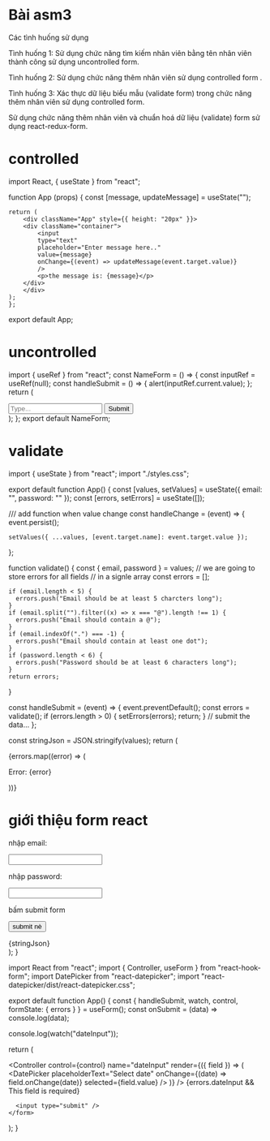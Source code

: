 # Bài asm3

Các tình huống sử dụng

Tình huống 1: Sử dụng chức năng tìm kiếm nhân viên bằng tên nhân viên thành công sử dụng uncontrolled form.

Tình huống 2: Sử dụng chức năng thêm nhân viên sử dụng controlled form .

Tình huống 3: Xác thực dữ liệu biểu mẫu (validate form) trong chức năng thêm nhân viên sử dụng controlled form.


Sử dụng chức năng thêm nhân viên và chuẩn hoá dữ liệu (validate) form sử dụng react-redux-form.

# controlled
import React, { useState } from "react";

function App (props) {
    const [message, updateMessage] = useState("");
    
    return (
        <div className="App" style={{ height: "20px" }}>
        <div className="container">
            <input
            type="text"
            placeholder="Enter message here.."
            value={message}
            onChange={(event) => updateMessage(event.target.value)}
            />
            <p>the message is: {message}</p>
        </div>
        </div>
    );
    };
export default App;

# uncontrolled

import { useRef } from "react";
    const NameForm = () => {
      const inputRef = useRef(null);
      const handleSubmit = () => {
      alert(inputRef.current.value);
      };
      return (
      <div>
        <input type="text" placeholder="Type..." ref={inputRef} />
        <button onClick={handleSubmit}>Submit</button>
      </div>
      );
    };
    export default NameForm;


# validate

import { useState } from "react";
import "./styles.css";

export default function App() {
  const [values, setValues] = useState({ email: "", password: "" });
  const [errors, setErrors] = useState([]);

  /// add function when value change
  const handleChange = (event) => {
    event.persist();

    setValues({ ...values, [event.target.name]: event.target.value });
  };

  function validate() {
    const { email, password } = values;
    // we are going to store errors for all fields
    // in a signle array
    const errors = [];

    if (email.length < 5) {
      errors.push("Email should be at least 5 charcters long");
    }
    if (email.split("").filter((x) => x === "@").length !== 1) {
      errors.push("Email should contain a @");
    }
    if (email.indexOf(".") === -1) {
      errors.push("Email should contain at least one dot");
    }
    if (password.length < 6) {
      errors.push("Password should be at least 6 characters long");
    }
    return errors;
  }

  const handleSubmit = (event) => {
    event.preventDefault();
    const errors = validate();
    if (errors.length > 0) {
      setErrors(errors);
      return;
    }
    // submit the data...
  };

  const stringJson = JSON.stringify(values);
  return (
    <div className="App">
      {errors.map((error) => (
        <p key={error}>Error: {error}</p>
      ))}
      <h1>giới thiệu form react</h1>
      <form onSubmit={handleSubmit}>
        <p>nhập email:</p>
        <input
          name="email"
          type="text"
          defaultValue={values.email}
          onChange={handleChange}
        />
        <p>nhập password:</p>
        <input
          name="password"
          type="text"
          defaultValue={values.password}
          onChange={handleChange}
        />
        <p>bấm submit form</p>
        <button>submit nè</button>
      </form>
      <div className="show-json-string-setValues">{stringJson}</div>
    </div>
  );
}





import React from "react";
import { Controller, useForm } from "react-hook-form";
import DatePicker from "react-datepicker";
import "react-datepicker/dist/react-datepicker.css";

export default function App() {
  const {
    handleSubmit,
    watch,
    control,
    formState: { errors }
  } = useForm();
  const onSubmit = (data) => console.log(data);

  console.log(watch("dateInput"));

  return (
    <form onSubmit={handleSubmit(onSubmit)}>
      <Controller
        control={control}
        name="dateInput"
        render={({ field }) => (
          <DatePicker
            placeholderText="Select date"
            onChange={(date) => field.onChange(date)}
            selected={field.value}
          />
        )}
      />
      {errors.dateInput && <span>This field is required</span>}

      <input type="submit" />
    </form>
  );
}